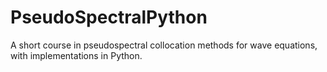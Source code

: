 # PseudoSpectralPython
A short course in pseudospectral collocation methods for wave equations, with implementations in Python.
